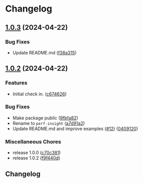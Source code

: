 # Changelog

## [1.0.3](https://github.com/streetsidesoftware/perf-insight/compare/perf-insight-repo-1.0.2...perf-insight-repo-1.0.3) (2024-04-22)


### Bug Fixes

* Update README.md ([f38a315](https://github.com/streetsidesoftware/perf-insight/commit/f38a315f262d87c27befe729efb9115da9ddb5dc))

## [1.0.2](https://github.com/streetsidesoftware/perf-insight/compare/perf-insight-repo-v1.0.0...perf-insight-repo-1.0.2) (2024-04-22)


### Features

* Initial check in. ([c674626](https://github.com/streetsidesoftware/perf-insight/commit/c674626cf9d04471d9c44718052a5172d48749dc))


### Bug Fixes

* Make package public ([9fbfa82](https://github.com/streetsidesoftware/perf-insight/commit/9fbfa82df72854977890718cd1affb531949133a))
* Rename to `perf-insight` ([a7d91a2](https://github.com/streetsidesoftware/perf-insight/commit/a7d91a25f4494353cc709e2641787361f663bcb6))
* Update README.md and improve examples ([#12](https://github.com/streetsidesoftware/perf-insight/issues/12)) ([0409120](https://github.com/streetsidesoftware/perf-insight/commit/040912029f2d4faea6ed1a65b37a5c9ac04c42ce))


### Miscellaneous Chores

* release 1.0.0 ([c70c381](https://github.com/streetsidesoftware/perf-insight/commit/c70c3819b00874ca762d48a9d09979f668c454c0))
* release 1.0.2 ([f9f440d](https://github.com/streetsidesoftware/perf-insight/commit/f9f440d72bd5a57f0bfb1c23b47da67bde67ac28))

## Changelog
